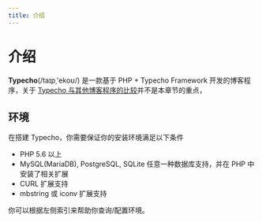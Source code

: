 ```yaml
---
title: 介绍
---
```

# 介绍

**Typecho**(/taɪpˌ'ekoʊ/) 是一款基于 PHP + Typecho Framework 开发的博客程序，关于 [Typecho 与其他博客程序的比较](../install/vs.md)并不是本章节的重点，

## 环境

在搭建 Typecho，你需要保证你的安装环境满足以下条件

- PHP 5.6 以上
- MySQL(MariaDB), PostgreSQL, SQLite 任意一种数据库支持，并在 PHP 中安装了相关扩展
- CURL 扩展支持
- mbstring 或 iconv 扩展支持

你可以根据左侧索引来帮助你查询/配置环境。
